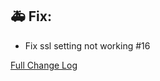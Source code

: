 ## 🚑 Fix:
- Fix ssl setting not working #16

[Full Change Log](https://github.com/Sebclem/hassio-nextcloud-backup/compare/0.7.5...0.7.6)
